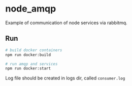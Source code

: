 # node_amqp

Example of communication of node services via rabbitmq.

## Run

```bash
# build docker containers
npm run docker:build

# run amqp and services
npm run docker:start
```

Log file should be created in logs dir, called `consumer.log`
